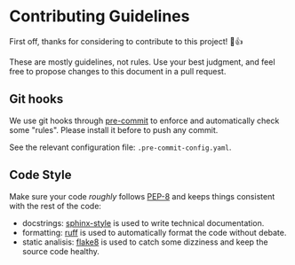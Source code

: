# Contributing Guidelines

First off, thanks for considering to contribute to this project! :tada::+1:

These are mostly guidelines, not rules. Use your best judgment, and feel free to propose changes to this document in a pull request.

## Git hooks

We use git hooks through [pre-commit](https://pre-commit.com/) to enforce and automatically check some "rules". Please install it before to push any commit.

See the relevant configuration file: `.pre-commit-config.yaml`.

## Code Style

Make sure your code *roughly* follows [PEP-8](https://www.python.org/dev/peps/pep-0008/) and keeps things consistent with the rest of the code:

- docstrings: [sphinx-style](https://sphinx-rtd-tutorial.readthedocs.io/en/latest/docstrings.html#the-sphinx-docstring-format) is used to write technical documentation.
- formatting: [ruff](https://docs.astral.sh/ruff/formatter/) is used to automatically format the code without debate.
- static analisis: [flake8](https://flake8.pycqa.org/en/latest/) is used to catch some dizziness and keep the source code healthy.
